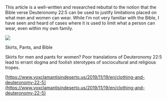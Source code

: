 This article is a well-written and researched rebuttal to the notion that the Bible verse Deuteronomy 22:5 can be used to justify limitations placed on what men and women can wear. While I’m not very familiar with the Bible, I have seen and heard of cases where it is used to limit what a person can wear, even within my own family.

[](https://www.voxclamantisindeserto.us/2019/11/19/en/clothing-and-deuteronomy-22-5 "Skirts, Pants, and Bible")

![](city1.jpg)

Skirts, Pants, and Bible

Skirts for men and pants for women? Poor translations of Deuteronomy 22:5 lead to errant dogma and foolish sterotypes of sociocultural and religious tropes.

[https://www.voxclamantisindeserto.us/2019/11/19/en/clothing-and-deuteronomy-22-5](https://www.voxclamantisindeserto.us/2019/11/19/en/clothing-and-deuteronomy-22-5)